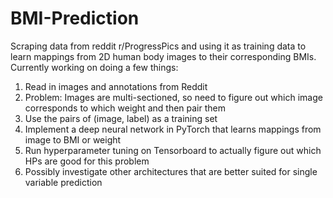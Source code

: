 # BMI-Prediction
Scraping data from reddit r/ProgressPics and using it as training data to learn mappings from 2D human body images to their corresponding BMIs. 
Currently working on doing a few things:

1. Read in images and annotations from Reddit
2. Problem: Images are multi-sectioned, so need to figure out which image corresponds to which weight and then pair them
3. Use the pairs of (image, label) as a training set
4. Implement a deep neural network in PyTorch that learns mappings from image to BMI or weight
5. Run hyperparameter tuning on Tensorboard to actually figure out which HPs are good for this problem
6. Possibly investigate other architectures that are better suited for single variable prediction
